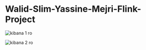 # Walid-Slim-Yassine-Mejri-Flink-Project



![kibana 1 ro](https://user-images.githubusercontent.com/49313816/80724826-32629500-8afa-11ea-9d0c-fe69699c6815.png)



![kibana 2 ro](https://user-images.githubusercontent.com/49313816/80724903-47d7bf00-8afa-11ea-9191-d4ae2f528e24.png)
